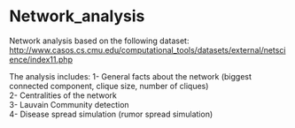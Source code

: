 # Network_analysis

Network analysis based on the following dataset:
http://www.casos.cs.cmu.edu/computational_tools/datasets/external/netscience/index11.php

The analysis includes:
1- General facts about the network (biggest connected component, clique size, number of cliques) <br>
2- Centralities of the network <br>
3- Lauvain Community detection <br>
4- Disease spread simulation (rumor spread simulation) <br>
